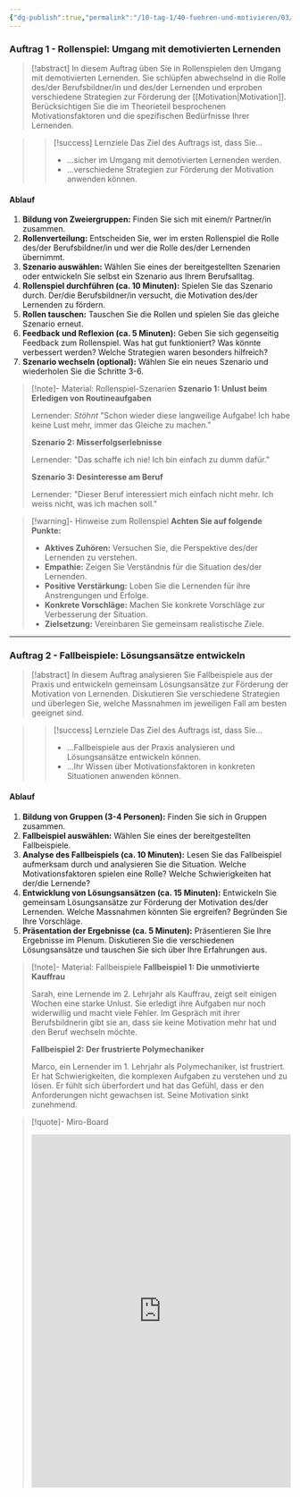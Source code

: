 ```yaml
---
{"dg-publish":true,"permalink":"/10-tag-1/40-fuehren-und-motivieren/03/"}
---
```


### Auftrag 1 - Rollenspiel: Umgang mit demotivierten Lernenden

>[!abstract] In diesem Auftrag üben Sie in Rollenspielen den Umgang mit demotivierten Lernenden. Sie schlüpfen abwechselnd in die Rolle des/der Berufsbildner/in und des/der Lernenden und erproben verschiedene Strategien zur Förderung der [[Motivation\|Motivation]].  Berücksichtigen Sie die im Theorieteil besprochenen Motivationsfaktoren und die spezifischen Bedürfnisse Ihrer Lernenden.

>> [!success] Lernziele
>> Das Ziel des Auftrags ist, dass Sie...
>> * ...sicher im Umgang mit demotivierten Lernenden werden.
>> * ...verschiedene Strategien zur Förderung der Motivation anwenden können.

#### Ablauf

1. **Bildung von Zweiergruppen:** Finden Sie sich mit einem/r Partner/in zusammen.
2. **Rollenverteilung:** Entscheiden Sie, wer im ersten Rollenspiel die Rolle des/der Berufsbildner/in und wer die Rolle des/der Lernenden übernimmt.
3. **Szenario auswählen:** Wählen Sie eines der bereitgestellten Szenarien oder entwickeln Sie selbst ein Szenario aus Ihrem Berufsalltag.
4. **Rollenspiel durchführen (ca. 10 Minuten):**  Spielen Sie das Szenario durch. Der/die Berufsbildner/in versucht, die Motivation des/der Lernenden zu fördern.
5. **Rollen tauschen:** Tauschen Sie die Rollen und spielen Sie das gleiche Szenario erneut.
6. **Feedback und Reflexion (ca. 5 Minuten):** Geben Sie sich gegenseitig Feedback zum Rollenspiel. Was hat gut funktioniert? Was könnte verbessert werden? Welche Strategien waren besonders hilfreich?
7. **Szenario wechseln (optional):**  Wählen Sie ein neues Szenario und wiederholen Sie die Schritte 3-6.

>[!note]- Material: Rollenspiel-Szenarien
>**Szenario 1: Unlust beim Erledigen von Routineaufgaben**
>
>Lernender: *Stöhnt* "Schon wieder diese langweilige Aufgabe! Ich habe keine Lust mehr, immer das Gleiche zu machen."
>
>**Szenario 2:  Misserfolgserlebnisse**
>
>Lernender: "Das schaffe ich nie! Ich bin einfach zu dumm dafür."
>
>**Szenario 3:  Desinteresse am Beruf**
>
>Lernender: "Dieser Beruf interessiert mich einfach nicht mehr. Ich weiss nicht, was ich machen soll."


>[!warning]- Hinweise zum Rollenspiel
>**Achten Sie auf folgende Punkte:**
>
>- **Aktives Zuhören:** Versuchen Sie, die Perspektive des/der Lernenden zu verstehen.
>- **Empathie:** Zeigen Sie Verständnis für die Situation des/der Lernenden.
>- **Positive Verstärkung:** Loben Sie die Lernenden für ihre Anstrengungen und Erfolge.
>- **Konkrete Vorschläge:** Machen Sie konkrete Vorschläge zur Verbesserung der Situation.
>- **Zielsetzung:**  Vereinbaren Sie gemeinsam realistische Ziele.


---
### Auftrag 2 - Fallbeispiele: Lösungsansätze entwickeln

>[!abstract] In diesem Auftrag analysieren Sie Fallbeispiele aus der Praxis und entwickeln gemeinsam Lösungsansätze zur Förderung der Motivation von Lernenden.  Diskutieren Sie verschiedene Strategien und überlegen Sie, welche Massnahmen im jeweiligen Fall am besten geeignet sind.

>> [!success] Lernziele
>> Das Ziel des Auftrags ist, dass Sie...
>> * ...Fallbeispiele aus der Praxis analysieren und Lösungsansätze entwickeln können.
>> * ...Ihr Wissen über Motivationsfaktoren in konkreten Situationen anwenden können.


#### Ablauf

1. **Bildung von Gruppen (3-4 Personen):**  Finden Sie sich in Gruppen zusammen.
2. **Fallbeispiel auswählen:**  Wählen Sie eines der bereitgestellten Fallbeispiele.
3. **Analyse des Fallbeispiels (ca. 10 Minuten):**  Lesen Sie das Fallbeispiel aufmerksam durch und analysieren Sie die Situation. Welche Motivationsfaktoren spielen eine Rolle?  Welche Schwierigkeiten hat der/die Lernende?
4. **Entwicklung von Lösungsansätzen (ca. 15 Minuten):**  Entwickeln Sie gemeinsam Lösungsansätze zur Förderung der Motivation des/der Lernenden. Welche Massnahmen könnten Sie ergreifen?  Begründen Sie Ihre Vorschläge.
5. **Präsentation der Ergebnisse (ca. 5 Minuten):**  Präsentieren Sie Ihre Ergebnisse im Plenum.  Diskutieren Sie die verschiedenen Lösungsansätze und tauschen Sie sich über Ihre Erfahrungen aus.


>[!note]- Material: Fallbeispiele
>**Fallbeispiel 1:  Die unmotivierte Kauffrau**
>
>Sarah, eine Lernende im 2. Lehrjahr als Kauffrau, zeigt seit einigen Wochen eine starke Unlust. Sie erledigt ihre Aufgaben nur noch widerwillig und macht viele Fehler. Im Gespräch mit ihrer Berufsbildnerin gibt sie an, dass sie keine Motivation mehr hat und den Beruf wechseln möchte.
>
>**Fallbeispiel 2: Der frustrierte Polymechaniker**
>
>Marco, ein Lernender im 1. Lehrjahr als Polymechaniker, ist frustriert. Er hat Schwierigkeiten, die komplexen Aufgaben zu verstehen und zu lösen.  Er fühlt sich überfordert und hat das Gefühl, dass er den Anforderungen nicht gewachsen ist.  Seine Motivation sinkt zunehmend.


>[!quote]- Miro-Board
><iframe width="100%" height="632" src="https://miro.com/app/live-embed/o9J_lssps7E=/?moveToViewport=-1540,-1522,1627,1177&embedId=424039572136" frameborder="0" scrolling="no" allow="fullscreen; clipboard-read; clipboard-write" allowfullscreen></iframe>
